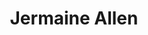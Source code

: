 ---
pid: LLA49
title: Jermaine Allen
location_transcription: Every State
zipcode: '11206'
outside_phl: 'Brooklyn NY '
neighborhood: 
age: '27'
age_range: 20-29
instagram: 
image_file_name: LLA_49.jpg
proposal_transcription: I want my monument to be a business to give people the help
  they need to do for themself
topic: Business
topic_summary: '0'
type: Building,Infrastructure,Space
keywords_other: 
credit: 
image_labels: 
twitter: 
facebook: 
permalink: "/monuments/lla49/"
layout: item-page
---